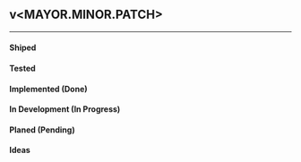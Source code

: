 ## <SoftwareName> v<MAYOR.MINOR.PATCH>
----------------

#### Shiped


#### Tested


#### Implemented (Done)


#### In Development (In Progress)


#### Planed (Pending)


#### Ideas